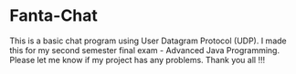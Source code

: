 # Fanta-Chat
This is a basic chat program using User Datagram Protocol (UDP). I made this for my second semester final exam - Advanced Java Programming. Please let me know if my project has any problems. Thank you all !!!
